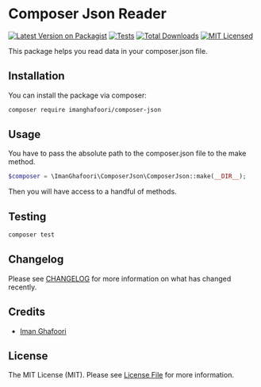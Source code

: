 # Composer Json Reader

[![Latest Version on Packagist](https://img.shields.io/packagist/v/imanghafoori/composer-json.svg?style=flat-square)](https://packagist.org/packages/imanghafoori/composer-json)
[![Tests](https://img.shields.io/github/actions/workflow/status/imanghafoori1/composer-json/run-tests-phpunit.yml?branch=main&label=tests&style=flat-square)](https://github.com/imanghafoori1/composer-json/actions/workflows/run-tests-phpunit.yml)
[![Total Downloads](https://img.shields.io/packagist/dt/imanghafoori/composer-json.svg?style=flat-square)](https://packagist.org/packages/imanghafoori/composer-json)
[![MIT Licensed](https://img.shields.io/badge/license-MIT-brightgreen.svg?style=flat-square)](LICENSE.md)

This package helps you read data in your composer.json file.

## Installation

You can install the package via composer:

```bash
composer require imanghafoori/composer-json
```

## Usage

You have to pass the absolute path to the composer.json file to the make method.

```php
$composer = \ImanGhafoori\ComposerJson\ComposerJson::make(__DIR__);
```
Then you will have access to a handful of methods.

## Testing

```bash
composer test
```

## Changelog

Please see [CHANGELOG](CHANGELOG.md) for more information on what has changed recently.

## Credits

- [Iman Ghafoori](https://github.com/imanghafoori1)


## License

The MIT License (MIT). Please see [License File](LICENSE.md) for more information.
